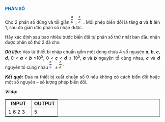 <div class="problem_description" id="problem_description">
			<p><strong><span style="color:#0070c0">PHÂN SỐ</span></strong></p>

<p style="text-align:justify">Cho 2 phân số đúng và tối giản <em> </em><img src="data:image/png;base64,iVBORw0KGgoAAAANSUhEUgAAAAsAAAAbCAIAAAAlGOLqAAAAAXNSR0IArs4c6QAAAAlwSFlzAAAOxAAADsQBlSsOGwAAANlJREFUOE/NkrERwjAMRWVmIRQ5JrAnoGMKewI6SgZISuho0yeegEyQSxFrFyP5AsQh5FJwHGrss+QvW/8J7z3Mxmo+TdmlFZgbJTiUUDnGsqSBuUqK9Oi8dxnAdrMeNaZjKTNKU1QadBV2g1iBa+twCa05XfQ+QWvjPnxTUoHUFamFNdYQP5zH3GDFZHL4uH956TL3rWHfx64/P/nZ1N6e0AW7RqcQIFLGjibEFVgWddPC4cYINd0EY2UB2fW8I7YerEQyL7Icg/LOGDBAkhFieHoaI4S+4csdMVO+bHlWAG8AAAAASUVORK5CYII=" style="height:20.25pt; width:8.25pt"> , <img src="data:image/png;base64,iVBORw0KGgoAAAANSUhEUgAAAAgAAAAbCAIAAADOL1npAAAAAXNSR0IArs4c6QAAAAlwSFlzAAAOxAAADsQBlSsOGwAAALxJREFUKFNj/P//PwM2wIRVFChIWOLOxHRrRjBI3w4yBaLjzkRr1VVaNbf//789IU1LFSwGtBzIs7KaABRFBmAdt68dg7jhzvZ0iEFQHSAtILZVGkIfIw38gSsEMMTpYTnhYIcGMjzYwaGLAMBAS9sG5kIkgLEACUUrBlj4AyVAQWs1YRs4lhDxwsRwZ+sqhgkL8z1VQPHCoKMGpCFRC4slYCS1zNIJUL2zffsdSERtA5sPtBQcXTDLSQ8rAB4NlwIFdFhGAAAAAElFTkSuQmCC" style="height:20.25pt; width:6pt"> &nbsp;. Mỗi phép biến đổi là tăng <strong><em>a</em></strong> và <strong><em>b</em></strong> lên 1, sau đó giản ước phân số nhận được.</p>

<p style="text-align:justify">Hãy xác định sau bao nhiêu bước biến đổi từ phân số thứ nhất ban đầu nhận được phân số thứ 2 đã cho.</p>

<p style="text-align:justify"><strong><em>Dữ liệu:</span></em></strong> Vào từ thiết bị nhập chuẩn gồm một dòng chứa 4 số nguyên <strong><em>a</em></strong>, <strong><em>b</em></strong>, <strong><em>c</em></strong>, <strong><em>d</em></strong>, 0 &lt; <strong><em>a</em></strong> &lt; <strong><em>b</em></strong> ≤10<sup>5</sup>, 0 &lt; <strong><em>c</em></strong> &lt; <strong><em>d</em></strong> ≤ 10<sup>5</sup>, <strong><em>a</em></strong> và <strong><em>b</em></strong> nguyên tố cùng nhau, <strong><em>c</em></strong> và <strong><em>d</em></strong> nguyên tố cùng nhau <img src="data:image/png;base64,iVBORw0KGgoAAAANSUhEUgAAAAsAAAAbCAIAAAAlGOLqAAAAAXNSR0IArs4c6QAAAAlwSFlzAAAOxAAADsQBlSsOGwAAANlJREFUOE/NkrERwjAMRWVmIRQ5JrAnoGMKewI6SgZISuho0yeegEyQSxFrFyP5AsQh5FJwHGrss+QvW/8J7z3Mxmo+TdmlFZgbJTiUUDnGsqSBuUqK9Oi8dxnAdrMeNaZjKTNKU1QadBV2g1iBa+twCa05XfQ+QWvjPnxTUoHUFamFNdYQP5zH3GDFZHL4uH956TL3rWHfx64/P/nZ1N6e0AW7RqcQIFLGjibEFVgWddPC4cYINd0EY2UB2fW8I7YerEQyL7Icg/LOGDBAkhFieHoaI4S+4csdMVO+bHlWAG8AAAAASUVORK5CYII=" style="height:20.25pt; width:8.25pt"> &nbsp;≠ <img src="data:image/png;base64,iVBORw0KGgoAAAANSUhEUgAAAA4AAAAbCAIAAADDMSmuAAAAAXNSR0IArs4c6QAAAAlwSFlzAAAOxAAADsQBlSsOGwAAANdJREFUOE/Nk7ERwjAMRe3MgilymcCegKOhSkvnlDAAJQM4LR1teuINGCGNvYuQ7QvHHVEIbkCt/n35S88cANiyKpbJgipH6ttG8ViNnZ6UXH2rRFeeHIAzuhTEozAW9qU0qJuv6OqGezLytqHGYzc6oW1QSj3nzf9mr5+vxinJe4ZfxsLDc/4FWblvjXNICBMDz0IYdE8ANvKauFb7IyNxRekL1zWT9XZFXKVg/tYxcz1sUOEGVq0pJX7DkWvE+nypdsJb66d9AXoduMY4EXA6Vu5e50F8APe90pq6Jj+MAAAAAElFTkSuQmCC" style="height:20.25pt; width:10.5pt"></p>

<p style="text-align:justify"><strong><em>Kết quả:</span></em></strong> Đưa ra thiết bị xuất chuẩn số 0 nếu không có cách biến đổi hoặc một số nguyên – số lượng phép biến đổi.</p>

<p style="text-align:justify"><strong><em>Ví dụ:</span></em></strong></p>

<table border="1" cellpadding="1" cellspacing="1" style="width:100%">
	<tbody>
		<tr>
			<td style="text-align:center; vertical-align:top; width:50%"><strong>INPUT</strong></td>
			<td style="text-align:center; vertical-align:top; width:50%"><strong>OUTPUT</strong></td>
		</tr>
		<tr>
			<td style="vertical-align:top; width:50%">1 6 2 3
             </td>
			<td style="vertical-align:top; width:50%">5</td>
		</tr>
	</tbody>
</table>